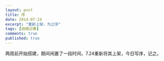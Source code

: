```yaml
---
layout: post
title: 序
date: 2014-07-24
excerpt: "重新上架，为之序"
tags: [结绳记事]
comments: true
published: true
---
```




两周前开始搭建，期间闲置了一段时间，7.24重新将其上架，今日写序，记之。

[ ](http://chenkan.me)       [ ](http://xbing.me/) 
